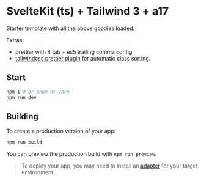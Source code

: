 # SvelteKit (ts) + Tailwind 3 + a17

Starter template with all the above goodies loaded.

Extras:

- prettier with 4 tab + es5 trailing comma config
- [tailwindcss prettier plugin](https://tailwindcss.com/blog/automatic-class-sorting-with-prettier) for automatic class sorting.


## Start

```bash
npm i # or pnpm or yarn
npm run dev
```

## Building

To create a production version of your app:

```bash
npm run build
```

You can preview the production build with `npm run preview`.

> To deploy your app, you may need to install an [adapter](https://kit.svelte.dev/docs/adapters) for your target environment.
